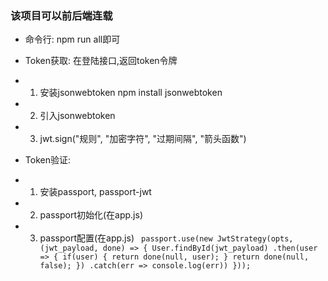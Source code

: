 ### 该项目可以前后端连载

- 命令行: npm run all即可

- Token获取: 在登陆接口,返回token令牌
- 1. 安装jsonwebtoken npm install jsonwebtoken
- 2. 引入jsonwebtoken
- 3. jwt.sign("规则", "加密字符", "过期间隔", "箭头函数")

- Token验证: 
- 1. 安装passport, passport-jwt
- 2. passport初始化(在app.js)
- 3. passport配置(在app.js)
    `
    passport.use(new JwtStrategy(opts, (jwt_payload, done) => {
            User.findById(jwt_payload)
                .then(user => {
                    if(user) {
                        return done(null, user);
                    }
                    return done(null, false);
                })
                .catch(err => console.log(err))
        }));`
